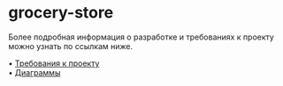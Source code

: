 # grocery-store
Более подробная информация о разработке и требованиях к проекту можно узнать по ссылкам ниже.

• [Требования к проекту](https://github.com/AndreiP88/Mind-games)  
• [Диаграммы](https://vk.com)
